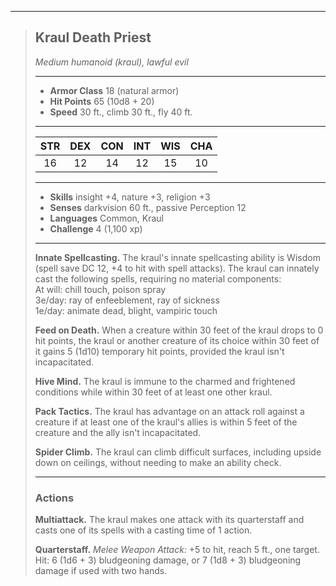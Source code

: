 ***
> ## Kraul Death Priest
> *Medium humanoid (kraul), lawful evil*
> 
> ***
> 
> - **Armor Class** 18 (natural armor)
> - **Hit Points** 65 (10d8 + 20)
> - **Speed** 30 ft., climb 30 ft., fly 40 ft.
> 
> ***
> 
> |STR|DEX|CON|INT|WIS|CHA|
> |:---:|:---:|:---:|:---:|:---:|:---:|
> |16|12|14|12|15|10|
> 
> ***
> 
> - **Skills** insight +4, nature +3, religion +3
> - **Senses** darkvision 60 ft., passive Perception 12
> - **Languages** Common, Kraul
> - **Challenge** 4 (1,100 xp)
> 
> ***
> 
> **Innate Spellcasting.** The kraul's innate spellcasting ability is Wisdom (spell save DC 12, +4 to hit with spell attacks). The kraul can innately cast the following spells, requiring no material components:  
> At will: chill touch, poison spray  
> 3e/day: ray of enfeeblement, ray of sickness  
> 1e/day: animate dead, blight, vampiric touch
> 
> **Feed on Death.** When a creature within 30 feet of the kraul drops to 0 hit points, the kraul or another creature of its choice within 30 feet of it gains 5 (1d10) temporary hit points, provided the kraul isn't incapacitated.
> 
> **Hive Mind.** The kraul is immune to the charmed and frightened conditions while within 30 feet of at least one other kraul.
> 
> **Pack Tactics.** The kraul has advantage on an attack roll against a creature if at least one of the kraul's allies is within 5 feet of the creature and the ally isn't incapacitated.
> 
> **Spider Climb.** The kraul can climb difficult surfaces, including upside down on ceilings, without needing to make an ability check.
> 
> ***
> 
> ### Actions
> **Multiattack.** The kraul makes one attack with its quarterstaff and casts one of its spells with a casting time of 1 action.
> 
> **Quarterstaff.** *Melee Weapon Attack:* +5 to hit, reach 5 ft., one target. Hit: 6 (1d6 + 3) bludgeoning damage, or 7 (1d8 + 3) bludgeoning damage if used with two hands.